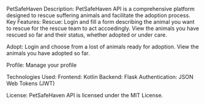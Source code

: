 PetSafeHaven
Description:
PetSafeHaven API is a comprehensive platform designed to rescue suffering animals and facilitate the adoption process. 
Key Features:
Rescue: Login and fill a form describing the animal you want to rescue for the rescue team to act accoedingly.
View the animals you have rescued so far and their status, whether adopted or under care.

Adopt: Login and choose from a lost of animals ready for adoption. View the animals you have adopted so far.

Profile: Manage your profile

Technologies Used:
Frontend: Kotlin
Backend: Flask
Authentication: JSON Web Tokens (JWT)

License:
PetSafeHaven API is licensed under the MIT License.
